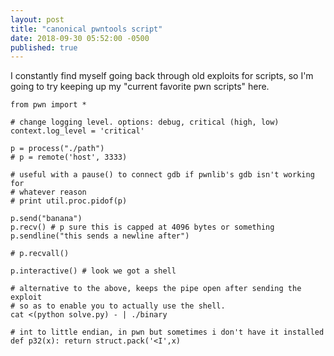 ```yaml
---
layout: post
title: "canonical pwntools script"
date: 2018-09-30 05:52:00 -0500
published: true
---
```


I constantly find myself going back through old exploits for scripts, so
I'm going to try keeping up my "current favorite pwn scripts" here.

```
from pwn import *

# change logging level. options: debug, critical (high, low)
context.log_level = 'critical'

p = process("./path")
# p = remote('host', 3333)

# useful with a pause() to connect gdb if pwnlib's gdb isn't working for
# whatever reason
# print util.proc.pidof(p) 

p.send("banana")
p.recv() # p sure this is capped at 4096 bytes or something
p.sendline("this sends a newline after")

# p.recvall()

p.interactive() # look we got a shell
```

```
# alternative to the above, keeps the pipe open after sending the exploit
# so as to enable you to actually use the shell.
cat <(python solve.py) - | ./binary
```

```
# int to little endian, in pwn but sometimes i don't have it installed
def p32(x): return struct.pack('<I',x)
```
